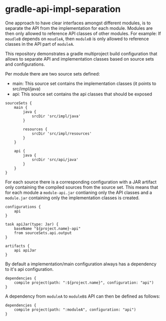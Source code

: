# gradle-api-impl-separation
One approach to have clear interfaces amongst different modules, is to separate the API from the implementation for each module.
Modules are then only allowed to reference API classes of other modules.
For example: 
If `moudleB` depends on `moudleA`, then `moduleB` is only allowed to reference classes in the API part of `moduleA`.

This repository demonstrates a gradle multiproject build configuration that allows to separate API and implementation classes based on source sets and configurations.

Per module there are two source sets defined:
- main: This source set contains the implementation classes (it points to src/impl/java)
- api: This source set contains the api classes that should be exposed

```
sourceSets {
    main {
        java {
            srcDir 'src/impl/java'
        }

        resources {
            srcDir 'src/impl/resources'
        }
    }

    api {
        java {
            srcDir 'src/api/java'
        }
    }
}
```

For each source there is a corresponding configuration with a JAR artifact only containing the compiled sources from the source set.
This means that for each module a `module-api.jar` contianing only the API classes and a `module.jar` containing only the implementation classes is created.

```
configurations {
    api
}

task apiJar(type: Jar) {
    baseName "${project.name}-api"
    from sourceSets.api.output
}

artifacts {
    api apiJar
}
```

By default a implementation/main configuration always has a dependency to it's api configuration.
```
dependencies {
    compile project(path: ":${project.name}", configuration: "api")
}
```

A dependency from `moduleA` to `moduleB`s API can then be defined as follows:
```
dependencies {
    compile project(path: ":moduleA", configuration: "api")
}
```
